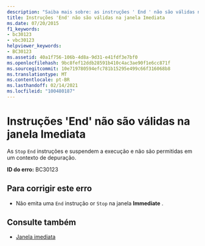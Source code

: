 ```yaml
---
description: "Saiba mais sobre: as instruções ' End ' não são válidas na janela Immediate"
title: Instruções 'End' não são válidas na janela Imediata
ms.date: 07/20/2015
f1_keywords:
- bc30123
- vbc30123
helpviewer_keywords:
- BC30123
ms.assetid: 40a1f756-106b-4d8a-9d31-e41fdf3e7bf0
ms.openlocfilehash: 9bc8fef12ddb28591b410c4ac3ae90f1e6cc871f
ms.sourcegitcommit: 10e719780594efc781b15295e499c66f316068b8
ms.translationtype: MT
ms.contentlocale: pt-BR
ms.lasthandoff: 02/14/2021
ms.locfileid: "100480187"
---
```

# <a name="end-statements-are-not-valid-in-the-immediate-window"></a>Instruções 'End' não são válidas na janela Imediata

As `Stop` `End` instruções e suspendem a execução e não são permitidas em um contexto de depuração.  
  
 **ID do erro:** BC30123  
  
## <a name="to-correct-this-error"></a>Para corrigir este erro  
  
- Não emita uma `End` instrução or `Stop` na janela **Immediate** .  
  
## <a name="see-also"></a>Consulte também

- [Janela imediata](/visualstudio/ide/reference/immediate-window)
